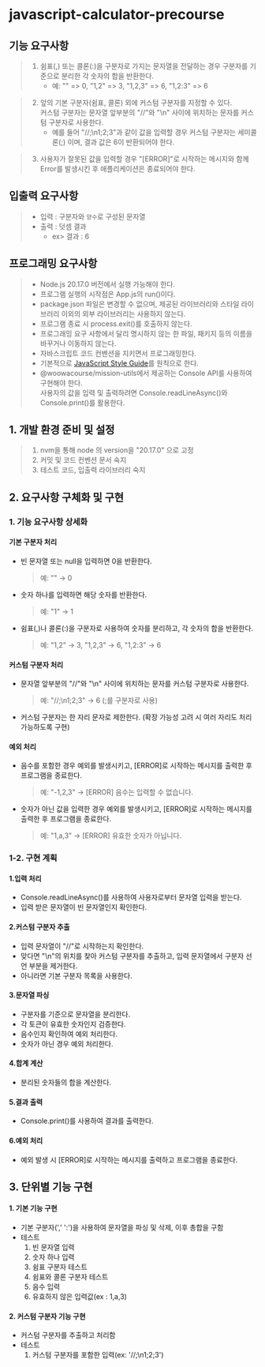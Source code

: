 # javascript-calculator-precourse

## 기능 요구사항
> 1. 쉼표(,) 또는 콜론(:)을 구분자로 가지는 문자열을 전달하는 경우 구분자를 기준으로 분리한 각 숫자의 합을 반환한다.
>       - 예: "" => 0, "1,2" => 3, "1,2,3" => 6, "1,2:3" => 6

> 2. 앞의 기본 구분자(쉼표, 콜론) 외에 커스텀 구분자를 지정할 수 있다.<br> 커스텀 구분자는 문자열 앞부분의 "//"와 "\n" 사이에 위치하는 문자를 커스텀 구분자로 사용한다.
>       - 예를 들어 "//;\n1;2;3"과 같이 값을 입력할 경우 커스텀 구분자는 세미콜론(;) 이며, 결과 값은 6이 반환되어야 한다.

> 3. 사용자가 잘못된 값을 입력할 경우 "[ERROR]"로 시작하는 메시지와 함께 Error를 발생시킨 후 애플리케이션은 종료되어야 한다.

## 입출력 요구사항

> - 입력 : 구분자와 `양수`로 구성된 문자열
> - 출력 : 덧셈 결과
>   - ex> 결과 : 6 
## 프로그래밍 요구사항
> - Node.js 20.17.0 버전에서 실행 가능해야 한다.
> - 프로그램 실행의 시작점은 App.js의 run()이다.
> - package.json 파일은 변경할 수 없으며, 제공된 라이브러리와 스타일 라이브러리 이외의 외부 라이브러리는 사용하지 않는다.
> - 프로그램 종료 시 process.exit()를 호출하지 않는다.
> - 프로그래밍 요구 사항에서 달리 명시하지 않는 한 파일, 패키지 등의 이름을 바꾸거나 이동하지 않는다.
> - 자바스크립트 코드 컨벤션을 지키면서 프로그래밍한다.
> - 기본적으로 [JavaScript Style Guide](https://github.com/woowacourse/woowacourse-docs/tree/main/styleguide/javascript)를 원칙으로 한다.
> - @woowacourse/mission-utils에서 제공하는 Console API를 사용하여 구현해야 한다.<br>
사용자의 값을 입력 및 출력하려면 Console.readLineAsync()와 Console.print()를 활용한다.


## 1. 개발 환경 준비 및 설정
> 1. nvm을 통해 node 의 version을 "20.17.0" 으로 고정
> 2. 커밋 및 코드 컨벤션 문서 숙지
> 3. 테스트 코드, 입출력 라이브러리 숙지

## 2. 요구사항 구체화 및 구현

### 1. 기능 요구사항 상세화

#### 기본 구분자 처리

 - 빈 문자열 또는 null을 입력하면 0을 반환한다.
    >예: "" → 0
 - 숫자 하나를 입력하면 해당 숫자를 반환한다.
    >예: "1" → 1
 - 쉼표(,)나 콜론(:)을 구분자로 사용하여 숫자를 분리하고, 각 숫자의 합을 반환한다.
    >예: "1,2" → 3, "1,2,3" → 6, "1,2:3" → 6

#### 커스텀 구분자 처리

 - 문자열 앞부분의 "//"와 "\n" 사이에 위치하는 문자를 커스텀 구분자로 사용한다.
    >예: "//;\n1;2;3" → 6 (;를 구분자로 사용)
 - 커스텀 구분자는 한 자리 문자로 제한한다. (확장 가능성 고려 시 여러 자리도 처리 가능하도록 구현)

#### 예외 처리

 - 음수를 포함한 경우 예외를 발생시키고, [ERROR]로 시작하는 메시지를 출력한 후 프로그램을 종료한다.
    >예: "-1,2,3" → [ERROR] 음수는 입력할 수 없습니다.
 - 숫자가 아닌 값을 입력한 경우 예외를 발생시키고, [ERROR]로 시작하는 메시지를 출력한 후 프로그램을 종료한다.
    >예: "1,a,3" → [ERROR] 유효한 숫자가 아닙니다.


### 1-2. 구현 계획

#### 1.입력 처리
 - Console.readLineAsync()를 사용하여 사용자로부터 문자열 입력을 받는다.
 - 입력 받은 문자열이 빈 문자열인지 확인한다.

#### 2.커스텀 구분자 추출
 - 입력 문자열이 "//"로 시작하는지 확인한다.
 - 맞다면 "\n"의 위치를 찾아 커스텀 구분자를 추출하고, 입력 문자열에서 구분자 선언 부분을 제거한다.
 - 아니라면 기본 구분자 목록을 사용한다.

#### 3.문자열 파싱
 - 구분자를 기준으로 문자열을 분리한다.
 - 각 토큰이 유효한 숫자인지 검증한다.
 - 음수인지 확인하여 예외 처리한다.
 - 숫자가 아닌 경우 예외 처리한다.

#### 4.합계 계산
 - 분리된 숫자들의 합을 계산한다.

#### 5.결과 출력
 - Console.print()를 사용하여 결과를 출력한다.

#### 6.예외 처리
 - 예외 발생 시 [ERROR]로 시작하는 메시지를 출력하고 프로그램을 종료한다.

## 3. 단위별 기능 구현

#### 1. 기본 기능 구현
 - 기본 구분자(',' ':')을 사용하여 문자열을 파싱 및 삭제, 이후 총합을 구함
 - 테스트
    1. 빈 문자열 입력
    2. 숫자 하나 입력
    3. 쉼표 구분자 테스트
    4. 쉼표와 콜론 구분자 테스트
    5. 음수 입력
    6. 유효하지 않은 입력값(ex : 1,a,3)

#### 2. 커스텀 구분자 기능 구현
 - 커스텀 구분자를 추출하고 처리함
 - 테스트
    1. 커스텀 구분자를 포함한 입력(ex: '//;\n1;2;3')
